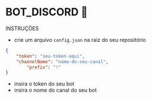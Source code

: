 # BOT_DISCORD 🤖

INSTRUÇÕES

- crie um arquivo `config.json` na raiz do seu repositório

```json
{
    "token": "seu-token-aqui",
    "channelName": "nome-do-seu-canal",
		"prefix": "!"
}
```

- insira o token do seu bot
- insira o nome do canal do seu bot